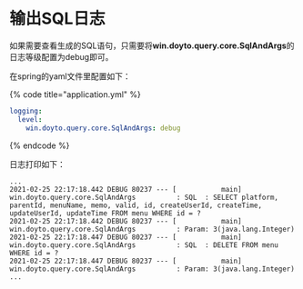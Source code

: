 # 输出SQL日志

如果需要查看生成的SQL语句，只需要将**win.doyto.query.core.SqlAndArgs**的日志等级配置为debug即可。

在spring的yaml文件里配置如下：

{% code title="application.yml" %}
```yaml
logging:
  level:
    win.doyto.query.core.SqlAndArgs: debug
```
{% endcode %}

日志打印如下：

```text
...
2021-02-25 22:17:18.442 DEBUG 80237 --- [           main] win.doyto.query.core.SqlAndArgs          : SQL  : SELECT platform, parentId, menuName, memo, valid, id, createUserId, createTime, updateUserId, updateTime FROM menu WHERE id = ?
2021-02-25 22:17:18.442 DEBUG 80237 --- [           main] win.doyto.query.core.SqlAndArgs          : Param: 3(java.lang.Integer)
2021-02-25 22:17:18.447 DEBUG 80237 --- [           main] win.doyto.query.core.SqlAndArgs          : SQL  : DELETE FROM menu WHERE id = ?
2021-02-25 22:17:18.447 DEBUG 80237 --- [           main] win.doyto.query.core.SqlAndArgs          : Param: 3(java.lang.Integer)
...
```



